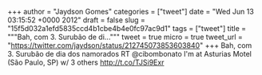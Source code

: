 
+++
author = "Jaydson Gomes"
categories = ["tweet"]
date = "Wed Jun 13 03:15:52 +0000 2012"
draft = false
slug = "15f5d032a1efd5835ccd4b1cbe4b4e0fc97ac9d1"
tags = ["tweet"]
title = """Bah, com 3. Surubão de di..."""
tweet = true
micro = true
tweet_url = "https://twitter.com/jaydson/status/212745073853603840"
+++
Bah, com 3. Surubão de dia dos namorados RT @cibombonato I'm at Asturias Motel (São Paulo, SP) w/ 3 others http://t.co/TJSi9Exr
